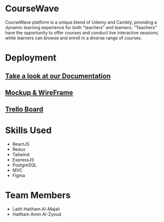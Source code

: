# CourseWave

CourseWave platform is a unique blend of Udemy and Cambly, providing a dynamic learning experience for both "teachers" and learners. "Teachers" have the opportunity to offer courses and conduct live interactive sessions, while learners can browse and enroll in a diverse range of courses.

# Deployment

## [Take a look at our Documentation](https://docs.google.com/document/d/1-LN7JbR3q-Wmb_4S-L__-dzRhxXz14Hl/edit?usp=sharing&ouid=109805494012661434514&rtpof=true&sd=true)

## [Mockup & WireFrame](https://www.figma.com/file/YObvIYB6fjsi4esjzpIh6r/CourseWave?type=design&node-id=0%3A1&mode=design&t=X7ya5VtdY4Aqel6Y-1)

## [Trello Board](https://trello.com/b/X2v4B24c/coursewave)

# Skills Used

- ReactJS
- Redux
- Tailwind
- ExpressJS
- PostgreSQL
- MVC
- Figma

# Team Members

- Laith Haitham Al-Majali
- Haitham Amin Al-Zyoud
